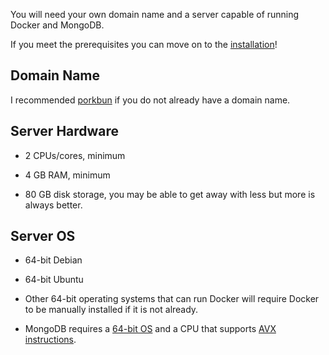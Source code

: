 You will need your own domain name and a server capable of running Docker and MongoDB.

If you meet the prerequisites you can move on to the [installation](../main/install/index.md)!

## Domain Name

I recommended [porkbun](https://porkbun.com/) if you do not already have a domain name.

## Server Hardware

- 2 CPUs/cores, minimum

- 4 GB RAM, minimum

- 80 GB disk storage, you may be able to get away with less but more is always better.

## Server OS

- 64-bit Debian

- 64-bit Ubuntu

- Other 64-bit operating systems that can run Docker will require Docker to be manually installed if it is not already.

- MongoDB requires a [64-bit OS](https://www.mongodb.com/docs/manual/installation/#supported-platforms) and a CPU that supports [AVX instructions](https://www.mongodb.com/community/forums/t/mongodb-5-0-cpu-intel-g4650-compatibility/116610).

